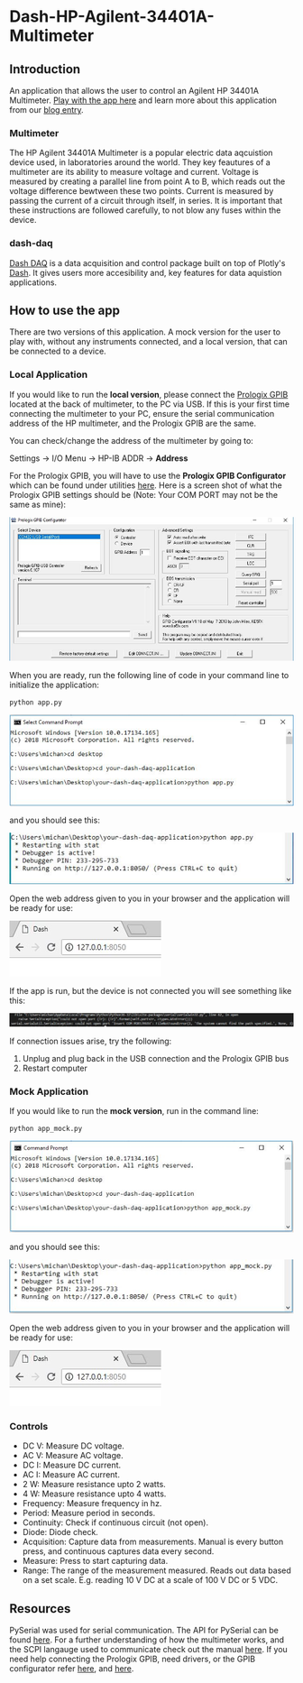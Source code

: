 # Dash-HP-Agilent-34401A-Multimeter


## Introduction
An application that allows the user to control an Agilent HP 34401A Multimeter. [Play with the app here](https://dash-daq-hp-multimeter.herokuapp.com/) and learn more about this application from our [blog entry](https://www.dashdaq.io/read-agilent-34401a-multimeter-in-python). 


### Multimeter
The HP Agilent 34401A Multimeter is a popular electric data aqcuistion device used, in laboratories around the world. They key feautures of a multimeter are its ability to measure voltage and current. Voltage is measured by creating a parallel line from point A to B, which reads out the voltage difference bewtween these two points. Current is measured by passing the current of a circuit through itself, in series. It is important that these instructions are followed carefully, to not blow any fuses within the device.


### dash-daq
[Dash DAQ](http://dash-daq.netlify.com/#about) is a data acquisition and control package built on top of Plotly's [Dash](https://plot.ly/products/dash/). It gives users more accesibility and, key features for data aquistion applications.


## How to use the app
There are two versions of this application. A mock version for the user to play with, without any instruments connected, and a local version, that can be connected to a device.

### Local Application
If you would like to run the **local version**, please connect the [Prologix GPIB](http://prologix.biz/gpib-usb-controller.html) located at the back of multimeter, to the PC via USB. If this is your first time connecting the multimeter to your PC, ensure the serial communication address of the HP multimeter, and the Prologix GPIB are the same. 

You can check/change the address of the multimeter by going to:

Settings -> I/O Menu -> HP-IB ADDR -> **Address**

For the Prologix GPIB, you will have to use the **Prologix GPIB Configurator** which can be found under utilities [here](http://prologix.biz/resources.html). Here is a screen shot of what the Prologix GPIB settings should be (Note: Your COM PORT may not be the same as mine):

![changefail](screenshots/gpib.JPG)

When you are ready, run the following line of code in your command line to initialize the application:

``` 
python app.py
```

![changefail](screenshots/pythonapp.jpg)

and you should see this:

![changefail](screenshots/runapp.JPG)

Open the web address given to you in your browser and the application will be ready for use:

![changefail](screenshots/openport.JPG)

If the app is run, but the device is not connected you will see something like this:

![changefail](screenshots/no_connection.JPG)

If connection issues arise, try the following:
1. Unplug and plug back in the USB connection and the Prologix GPIB bus
2. Restart computer

### Mock Application
If you would like to run the __**mock version**__, run in the command line:

```
python app_mock.py 
```

![changefail](screenshots/pythonapp_mock.jpg)

and you should see this:

![changefail](screenshots/runmock.JPG)

Open the web address given to you in your browser and the application will be ready for use:

![changefail](screenshots/openport.JPG)

### Controls
* DC V: Measure DC voltage.
* AC V: Measure AC voltage.
* DC I: Measure DC current.
* AC I: Measure AC current.
* 2 W: Measure resistance upto 2 watts.
* 4 W: Measure resistance upto 4 watts.
* Frequency: Measure frequency in hz.
* Period: Measure period in seconds.
* Continuity: Check if continuous circuit (not open).
* Diode: Diode check.
* Acquisition: Capture data from measurements. Manual is every button press, and continuous captures data every second.
* Measure: Press to start capturing data.
* Range: The range of the measurement measured. Reads out data based on a set scale. E.g. reading 10 V DC at a scale of 100 V DC or 5 VDC.

## Resources
PySerial was used for serial communication. The API for PySerial can be found [here](http://pyserial.readthedocs.io/en/latest/pyserial_api.html). For a further understanding of how the multimeter works, and the SCPI langauge used to communicate check out the manual [here](http://ecee.colorado.edu/~mathys/ecen1400/pdf/references/HP34401A_BenchtopMultimeter.pdf). If you need help connecting the Prologix GPIB, need drivers, or the GPIB configurator refer [here](http://prologix.biz/), and [here](http://prologix.biz/resources.html).
